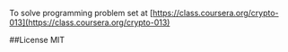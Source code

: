 To solve programming problem set at [https://class.coursera.org/crypto-013](https://class.coursera.org/crypto-013)

##License
MIT
